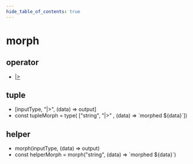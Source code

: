 ```yaml
---
hide_table_of_contents: true
---
```


# morph

## operator

-   [&vert;>](./morph.md)

## tuple

-   [inputType, "&vert;>", (data) => output] <br/>
-   const tupleMorph = type( ["string", "&vert;>" , (data) => \`morphed ${data}\`])<br/>

## helper

-   morph(inputType, (data) => output) <br/>
-   const helperMorph = morph("string", (data) => \`morphed ${data}\`)<br/>
